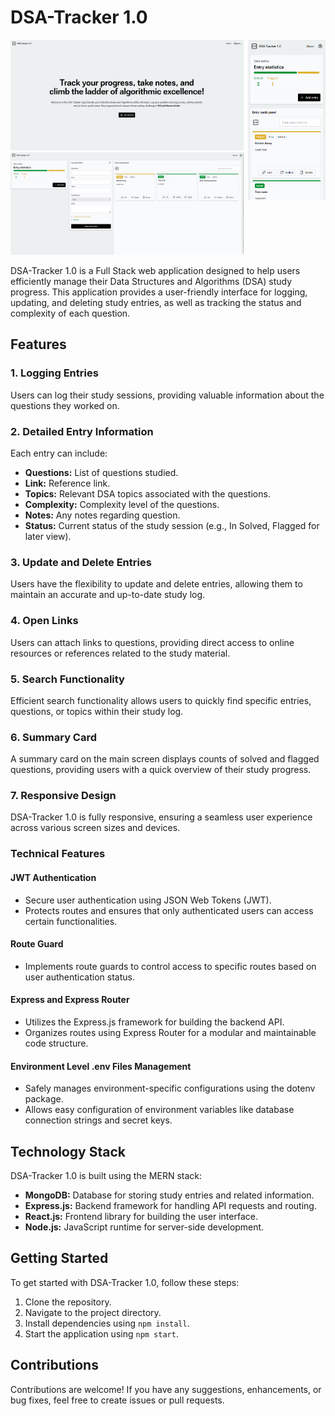 # DSA-Tracker 1.0

<div style="display: flex;  flex-direction: row">
    <div style="display: flex; flex: 3; flex-direction: column">
        <div style="flex: 1;">
            <img src="./screens/1.png" alt="DSA-Tracker">
        </div>
        <div style="flex: 1;">
            <img src="./screens/2.png" alt="DSA-Tracker">
        </div>
    </div>
   <div style="flex: 1; margin-left: 7px">
        <img src="./screens/3.png" alt="DSA-Tracker">
    </div>
</div>

DSA-Tracker 1.0 is a Full Stack web application designed to help users efficiently manage their Data Structures and Algorithms (DSA) study progress. This application provides a user-friendly interface for logging, updating, and deleting study entries, as well as tracking the status and complexity of each question.

## Features

### 1. Logging Entries

Users can log their study sessions, providing valuable information about the questions they worked on.

### 2. Detailed Entry Information

Each entry can include:

- **Questions:** List of questions studied.
- **Link:** Reference link.
- **Topics:** Relevant DSA topics associated with the questions.
- **Complexity:** Complexity level of the questions.
- **Notes:** Any notes regarding question.
- **Status:** Current status of the study session (e.g., In Solved, Flagged for later view).

### 3. Update and Delete Entries

Users have the flexibility to update and delete entries, allowing them to maintain an accurate and up-to-date study log.

### 4. Open Links

Users can attach links to questions, providing direct access to online resources or references related to the study material.

### 5. Search Functionality

Efficient search functionality allows users to quickly find specific entries, questions, or topics within their study log.

### 6. Summary Card

A summary card on the main screen displays counts of solved and flagged questions, providing users with a quick overview of their study progress.

### 7. Responsive Design

DSA-Tracker 1.0 is fully responsive, ensuring a seamless user experience across various screen sizes and devices.

### Technical Features

#### JWT Authentication

- Secure user authentication using JSON Web Tokens (JWT).
- Protects routes and ensures that only authenticated users can access certain functionalities.

#### Route Guard

- Implements route guards to control access to specific routes based on user authentication status.

#### Express and Express Router

- Utilizes the Express.js framework for building the backend API.
- Organizes routes using Express Router for a modular and maintainable code structure.

#### Environment Level .env Files Management

- Safely manages environment-specific configurations using the dotenv package.
- Allows easy configuration of environment variables like database connection strings and secret keys.

## Technology Stack

DSA-Tracker 1.0 is built using the MERN stack:

- **MongoDB:** Database for storing study entries and related information.
- **Express.js:** Backend framework for handling API requests and routing.
- **React.js:** Frontend library for building the user interface.
- **Node.js:** JavaScript runtime for server-side development.

## Getting Started

To get started with DSA-Tracker 1.0, follow these steps:

1. Clone the repository.
2. Navigate to the project directory.
3. Install dependencies using `npm install`.
4. Start the application using `npm start`.

## Contributions

Contributions are welcome! If you have any suggestions, enhancements, or bug fixes, feel free to create issues or pull requests.
